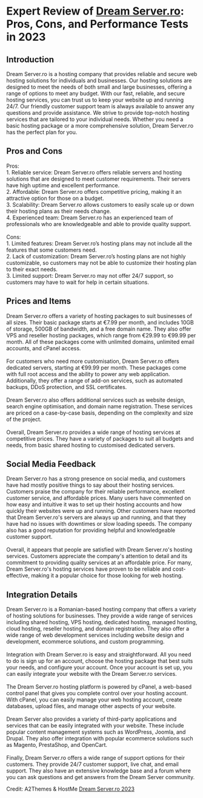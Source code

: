<h1>Expert Review of <a href="https://a2themes.com/dream-serverro-reviews">Dream Server.ro</a>: Pros, Cons, and Performance Tests in 2023</h1>
<h2>Introduction</h2>
Dream Server.ro is a hosting company that provides reliable and secure web hosting solutions for individuals and businesses. Our hosting solutions are designed to meet the needs of both small and large businesses, offering a range of options to meet any budget. With our fast, reliable, and secure hosting services, you can trust us to keep your website up and running 24/7. Our friendly customer support team is always available to answer any questions and provide assistance. We strive to provide top-notch hosting services that are tailored to your individual needs. Whether you need a basic hosting package or a more comprehensive solution, Dream Server.ro has the perfect plan for you.
<h2>Pros and Cons</h2>
Pros: <br>1. Reliable service: Dream Server.ro offers reliable servers and hosting solutions that are designed to meet customer requirements. Their servers have high uptime and excellent performance.<br>2. Affordable: Dream Server.ro offers competitive pricing, making it an attractive option for those on a budget.<br>3. Scalability: Dream Server.ro allows customers to easily scale up or down their hosting plans as their needs change.<br>4. Experienced team: Dream Server.ro has an experienced team of professionals who are knowledgeable and able to provide quality support.<br><br>Cons:<br>1. Limited features: Dream Server.ro’s hosting plans may not include all the features that some customers need.<br>2. Lack of customization: Dream Server.ro’s hosting plans are not highly customizable, so customers may not be able to customize their hosting plan to their exact needs.<br>3. Limited support: Dream Server.ro may not offer 24/7 support, so customers may have to wait for help in certain situations.
<h2>Prices and Items</h2>
Dream Server.ro offers a variety of hosting packages to suit businesses of all sizes. Their basic package starts at €7.99 per month, and includes 10GB of storage, 500GB of bandwidth, and a free domain name. They also offer VPS and reseller hosting packages, which range from €29.99 to €99.99 per month. All of these packages come with unlimited domains, unlimited email accounts, and cPanel access.<br><br>For customers who need more customisation, Dream Server.ro offers dedicated servers, starting at €99.99 per month. These packages come with full root access and the ability to power any web application. Additionally, they offer a range of add-on services, such as automated backups, DDoS protection, and SSL certificates.<br><br>Dream Server.ro also offers additional services such as website design, search engine optimisation, and domain name registration. These services are priced on a case-by-case basis, depending on the complexity and size of the project.<br><br>Overall, Dream Server.ro provides a wide range of hosting services at competitive prices. They have a variety of packages to suit all budgets and needs, from basic shared hosting to customised dedicated servers.
<h2>Social Media Feedback</h2>
Dream Server.ro has a strong presence on social media, and customers have had mostly positive things to say about their hosting services. Customers praise the company for their reliable performance, excellent customer service, and affordable prices. Many users have commented on how easy and intuitive it was to set up their hosting accounts and how quickly their websites were up and running. Other customers have reported that Dream Server.ro's servers are always up and running, and that they have had no issues with downtimes or slow loading speeds. The company also has a good reputation for providing helpful and knowledgeable customer support.<br><br>Overall, it appears that people are satisfied with Dream Server.ro's hosting services. Customers appreciate the company's attention to detail and its commitment to providing quality services at an affordable price. For many, Dream Server.ro's hosting services have proven to be reliable and cost-effective, making it a popular choice for those looking for web hosting.
<h2>Integration Details</h2>
Dream Server.ro is a Romanian-based hosting company that offers a variety of hosting solutions for businesses. They provide a wide range of services including shared hosting, VPS hosting, dedicated hosting, managed hosting, cloud hosting, reseller hosting, and domain registration. They also offer a wide range of web development services including website design and development, ecommerce solutions, and custom programming.<br><br>Integration with Dream Server.ro is easy and straightforward. All you need to do is sign up for an account, choose the hosting package that best suits your needs, and configure your account. Once your account is set up, you can easily integrate your website with the Dream Server.ro services.<br><br>The Dream Server.ro hosting platform is powered by cPanel, a web-based control panel that gives you complete control over your hosting account. With cPanel, you can easily manage your web hosting account, create databases, upload files, and manage other aspects of your website.<br><br>Dream Server also provides a variety of third-party applications and services that can be easily integrated with your website. These include popular content management systems such as WordPress, Joomla, and Drupal. They also offer integration with popular ecommerce solutions such as Magento, PrestaShop, and OpenCart.<br><br>Finally, Dream Server.ro offers a wide range of support options for their customers. They provide 24/7 customer support, live chat, and email support. They also have an extensive knowledge base and a forum where you can ask questions and get answers from the Dream Server community.
<p>Credit: A2Themes & HostMe <a href="https://a2themes.com/dream-serverro-reviews">Dream Server.ro 2023</a></p>